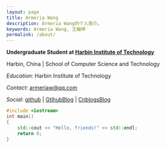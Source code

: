 ```yaml
---
layout: page
title: Armeria Wang
description: Armeria Wang的个人简介。
keywords: Armeria Wang, 王翰坤
permalink: /about/
---
```


**Undergraduate Student at [Harbin Institute of Technology](hit.edu.cn)**

Harbin, China \| School of Computer Science and Technology
  
*Education:* Harbin Institute of Technology



*Contact:* armeriaw@qq.com

*Social:*  [github](http://github.com/armeriawang) \| [GtihubBlog](http://armeriawang.github.io) \| [CnblogsBlog](https://www.cnblogs.com/yearwhk/)
    
```c++
#include <iostream>
int main()
{
	std::cout << "Hello, friends!" << std::endl;
	return 0;
}
```
